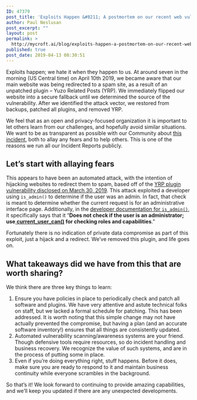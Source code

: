 ```yaml
---
ID: 47379
post_title: 'Exploits Happen &#8211; A postmortem on our recent web vulnerability'
author: Paul Neslusan
post_excerpt: ""
layout: post
permalink: >
  http://mycroft.ai/blog/exploits-happen-a-postmortem-on-our-recent-web-vulnerability/
published: true
post_date: 2019-04-13 08:30:51
---
```

Exploits happen; we hate it when they happen to us. At around seven in the morning (US Central time) on April 10th 2019, we became aware that our main website was being redirected to a spam site, as a result of an unpatched plugin – Yuzo Related Posts (YRP). We immediately flipped our website into a secure fallback until we determined the source of the vulnerability. After we identified the attack vector, we restored from backups, patched all plugins, and removed YRP.

We feel that as an open and privacy-focused organization it is important to let others learn from our challenges, and hopefully avoid similar situations. We want to be as transparent as possible with our Community about <a href="https://docs.google.com/document/d/1537QAdHkl3efIAOx5m59ad4v_fdw8tO1TjoTQhFELLM/edit#" target="_blank" rel="nofollow noopener noreferrer">this incident</a>, both to allay any fears and to help others. This is one of the reasons we run all our Incident Reports publicly.
<h2>Let’s start with allaying fears</h2>
This appears to have been an automated attack, with the intention of hijacking websites to redirect them to spam, based off of the <a href="https://www.wordfence.com/blog/2019/04/yuzo-related-posts-zero-day-vulnerability-exploited-in-the-wild/" target="_blank" rel="nofollow noopener noreferrer">YRP plugin vulnerability disclosed on March 30, 2019</a>. This attack exploited a developer using <code>is_admin()</code> to determine if the user was an admin. In fact, that check is meant to determine whether the current request is for an administrative interface page. Additionally, in the <a href="https://developer.wordpress.org/reference/functions/is_admin/" target="_blank" rel="nofollow noopener noreferrer">developer documentation for <code>is_admin()</code></a>, it specifically says that it “<b>Does not check if the user is an administrator; use</b><a href="https://developer.wordpress.org/reference/functions/current_user_can/" target="_blank" rel="nofollow noopener noreferrer"> <b>current_user_can()</b></a><b> for checking roles and capabilities</b>.”

Fortunately there is no indication of private data compromise as part of this exploit, just a hijack and a redirect. We’ve removed this plugin, and life goes on.
<h2>What takeaways did we have from this that are worth sharing?</h2>
We think there are three key things to learn:
<ol>
 	<li>Ensure you have policies in place to periodically check and patch all software and plugins. We have very attentive and astute technical folks on staff, but we lacked a formal schedule for patching. This has been addressed. It is worth noting that this simple change may not have actually prevented the compromise, but having a plan (and an accurate software inventory!) ensures that all things are consistently updated.</li>
 	<li>Automated vulnerability scanning/awareness systems are your friend. Though defensive tools require resources, so do incident handling and business recovery. We recognize the value of such systems, and are in the process of putting some in place.</li>
 	<li>Even if you’re doing everything right, stuff happens. Before it does, make sure you are ready to respond to it and maintain business continuity while everyone scrambles in the background.</li>
</ol>
So that’s it! We look forward to continuing to provide amazing capabilities, and we’ll keep you updated if there are any unexpected developments.